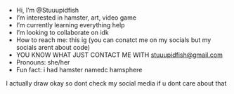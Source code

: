 -  Hi, I’m @Stuuupidfish
-  I’m interested in hamster, art, video game
-  I’m currently learning everything help
-  I’m looking to collaborate on idk
-  How to reach me: this ig (you can conatct me on my socials but my socials arent about code)
- YOU KNOW WHAT JUST CONTACT ME WITH stuuupidfish@gmail.com
-  Pronouns: she/her
-  Fun fact: i had hamster namedc hamsphere

I actually draw okay so dont check my social media if u dont care about that

<!---
Stuuupidfish/Stuuupidfish is a ✨ special ✨ repository because its `README.md` (this file) appears on your GitHub profile.
You can click the Preview link to take a look at your changes.
--->
